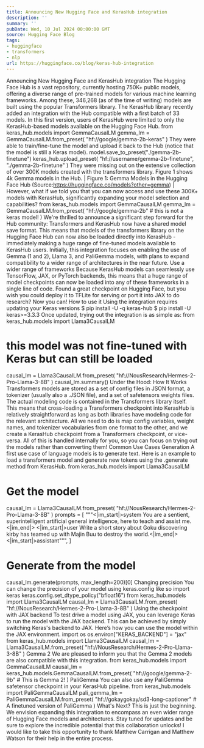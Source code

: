 ```yaml
---
title: Announcing New Hugging Face and KerasHub integration
description: ''
summary: ''
pubDate: Wed, 10 Jul 2024 00:00:00 GMT
source: Hugging Face Blog
tags:
- huggingface
- transformers
- nlp
url: https://huggingface.co/blog/keras-hub-integration
---
```


Announcing New Hugging Face and KerasHub integration
The Hugging Face Hub is a vast repository, currently hosting 750K+ public models, offering a diverse range of pre-trained models for various machine learning frameworks. Among these, 346,268 (as of the time of writing) models are built using the popular Transformers library. The KerasHub library recently added an integration with the Hub compatible with a first batch of 33 models.
In this first version, users of KerasHub were limited to only the KerasHub-based models available on the Hugging Face Hub.
from keras_hub.models import GemmaCausalLM
gemma_lm = GemmaCausalLM.from_preset(
"hf://google/gemma-2b-keras"
)
They were able to train/fine-tune the model and upload it back to the Hub (notice that the model is still a Keras model).
model.save_to_preset("./gemma-2b-finetune")
keras_hub.upload_preset(
"hf://username/gemma-2b-finetune",
"./gemma-2b-finetune"
)
They were missing out on the extensive collection of over 300K models created with the transformers library. Figure 1 shows 4k Gemma models in the Hub.
| Figure 1: Gemma Models in the Hugging Face Hub (Source:https://huggingface.co/models?other=gemma) |
However, what if we told you that you can now access and use these 300K+ models with KerasHub, significantly expanding your model selection and capabilities?
from keras_hub.models import GemmaCausalLM
gemma_lm = GemmaCausalLM.from_preset(
"hf://google/gemma-2b" # this is not a keras model!
)
We're thrilled to announce a significant step forward for the Hub community: Transformers and KerasHub now have a shared model save format. This means that models of the transformers library on the Hugging Face Hub can now also be loaded directly into KerasHub - immediately making a huge range of fine-tuned models available to KerasHub users. Initially, this integration focuses on enabling the use of Gemma (1 and 2), Llama 3, and PaliGemma models, with plans to expand compatibility to a wider range of architectures in the near future.
Use a wider range of frameworks
Because KerasHub models can seamlessly use TensorFlow, JAX, or PyTorch backends, this means that a huge range of model checkpoints can now be loaded into any of these frameworks in a single line of code. Found a great checkpoint on Hugging Face, but you wish you could deploy it to TFLite for serving or port it into JAX to do research? Now you can!
How to use it
Using the integration requires updating your Keras versions
$ pip install -U -q keras-hub
$ pip install -U keras>=3.3.3
Once updated, trying out the integration is as simple as:
from keras_hub.models import Llama3CausalLM
# this model was not fine-tuned with Keras but can still be loaded
causal_lm = Llama3CausalLM.from_preset(
"hf://NousResearch/Hermes-2-Pro-Llama-3-8B"
)
causal_lm.summary()
Under the Hood: How It Works
Transformers models are stored as a set of config files in JSON format, a tokenizer (usually also a .JSON file), and a set of safetensors weights files. The actual modeling code is contained in the Transformers library itself. This means that cross-loading a Transformers checkpoint into KerasHub is relatively straightforward as long as both libraries have modeling code for the relevant architecture. All we need to do is map config variables, weight names, and tokenizer vocabularies from one format to the other, and we create a KerasHub checkpoint from a Transformers checkpoint, or vice-versa.
All of this is handled internally for you, so you can focus on trying out the models rather than converting them!
Common Use Cases
Generation
A first use case of language models is to generate text. Here is an
example to load a transformers model and generate new tokens using
the .generate
method from KerasHub.
from keras_hub.models import Llama3CausalLM
# Get the model
causal_lm = Llama3CausalLM.from_preset(
"hf://NousResearch/Hermes-2-Pro-Llama-3-8B"
)
prompts = [
"""<|im_start|>system
You are a sentient, superintelligent artificial general intelligence, here to teach and assist me.<|im_end|>
<|im_start|>user
Write a short story about Goku discovering kirby has teamed up with Majin Buu to destroy the world.<|im_end|>
<|im_start|>assistant""",
]
# Generate from the model
causal_lm.generate(prompts, max_length=200)[0]
Changing precision
You can change the precision of your model using keras.config
like so
import keras
keras.config.set_dtype_policy("bfloat16")
from keras_hub.models import Llama3CausalLM
causal_lm = Llama3CausalLM.from_preset(
"hf://NousResearch/Hermes-2-Pro-Llama-3-8B"
)
Using the checkpoint with JAX backend
To test drive a model using JAX, you can leverage Keras to run the model with the JAX backend. This can be achieved by simply switching Keras's backend to JAX. Here’s how you can use the model within the JAX environment.
import os
os.environ["KERAS_BACKEND"] = "jax"
from keras_hub.models import Llama3CausalLM
causal_lm = Llama3CausalLM.from_preset(
"hf://NousResearch/Hermes-2-Pro-Llama-3-8B"
)
Gemma 2
We are pleased to inform you that the Gemma 2 models are also compatible with this integration.
from keras_hub.models import GemmaCausalLM
causal_lm = keras_hub.models.GemmaCausalLM.from_preset(
"hf://google/gemma-2-9b" # This is Gemma 2!
)
PaliGemma
You can also use any PaliGemma safetensor checkpoint in your KerasHub pipeline.
from keras_hub.models import PaliGemmaCausalLM
pali_gemma_lm = PaliGemmaCausalLM.from_preset(
"hf://gokaygokay/sd3-long-captioner" # A finetuned version of PaliGemma
)
What's Next?
This is just the beginning. We envision expanding this integration to encompass an even wider range of Hugging Face models and architectures. Stay tuned for updates and be sure to explore the incredible potential that this collaboration unlocks!
I would like to take this opportunity to thank Matthew Carrigan and Matthew Watson for their help in the entire process.
